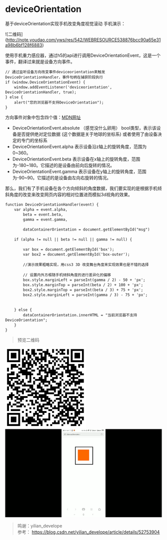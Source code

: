 # deviceOrientation
基于deviceOrientation实现手机改变角度视觉滚动
手机演示：

![二维码]
(http://note.youdao.com/yws/res/542/WEBRESOURCE538876bcc90a65e31a98b6bf128f6883)

使用手机重力感应器，通过h5的api进行调用DeviceOrientationEvent，这是一个事件，翻译过来就是设备方向事件。
```
// 通过监听设备方向改变事件deviceorientation来触发DeviceOrientationHandler，事件句柄在捕获阶段执行
if (window.DeviceOrientationEvent) {
    window.addEventListener('deviceorientation', DeviceOrientationHandler, true);
} else {
    alert("您的浏览器不支持DeviceOrientation");
}
```
方向事件对象中包含四个值：[MDN网址](https://developer.mozilla.org/zh-CN/docs/Web/API/Detecting_device_orientation)

* DeviceOrientationEvent.absolute （感觉没什么卵用） bool类型，表示该设备是否提供绝对定位数据 (这个数据是关于地球的坐标系) 或者使用了由设备决定的专门的坐标系
* DeviceOrientationEvent.alpha 表示设备沿z轴上的旋转角度，范围为0~360。
* DeviceOrientationEvent.beta 表示设备在x轴上的旋转角度，范围为-180~180。它描述的是设备由前向后旋转的情况。
* DeviceOrientationEvent.gamma 表示设备在y轴上的旋转角度，范围为-90~90。它描述的是设备由左向右旋转的情况。

那么，我们有了手机设备在各个方向倾斜的角度数据，我们要实现的是根据手机倾斜角度的改变来改变网页内容的相对位置进而模拟3d视角的效果。

```
function DeviceOrientationHandler(event) {
    var alpha = event.alpha,
        beta = event.beta,
        gamma = event.gamma,

        dataContainerOrientation = document.getElementById("msg")

    if (alpha != null || beta != null || gamma != null) {

        var box = document.getElementById('box');
        var box2 = document.getElementById('box-outer');

        //演示效果粗略实现，用css3 3D 改变舞台角度来实现效果也是不错的选择

        // 设置内外方框随手机倾斜角度的进行差异化的偏移
        box.style.marginLeft = parseInt(gamma / 2) - 50 + 'px';
        box.style.marginTop = parseInt(beta / 2) + 100 + 'px';
        box2.style.marginTop = parseInt(beta / 3) + 75 + 'px';
        box2.style.marginLeft = parseInt(gamma / 3) - 75 + 'px';


    } else {
        dataContainerOrientation.innerHTML = "当前浏览器不支持DeviceOrientation";
    }
}  
```
> 预览二维码

![扫一扫](./url.png)
![预览](./preview.gif)

> 鸣谢：yilian_develope  
> 参考： https://blog.csdn.net/yilian_develope/article/details/52753904
